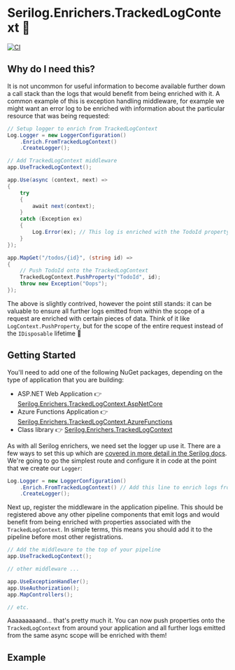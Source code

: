 # Serilog.Enrichers.TrackedLogContext 🌟

[![CI](https://github.com/CharlieJKendall/Serilog.Enrichers.TrackedLogContext/actions/workflows/ci.yml/badge.svg?branch=main)](https://github.com/CharlieJKendall/Serilog.Enrichers.TrackedLogContext/actions/workflows/ci.yml)

## Why do I need this?

It is not uncommon for useful information to become available further down a call stack than the logs that would benefit from being enriched with it. A common example of this is exception handling middleware, for example we might want an error log to be enriched with information about the particular resource that was being requested:

``` cs
// Setup logger to enrich from TrackedLogContext
Log.Logger = new LoggerConfiguration()
    .Enrich.FromTrackedLogContext()
    .CreateLogger();

// Add TrackedLogContext middleware
app.UseTrackedLogContext();

app.Use(async (context, next) =>
{
    try
    {
        await next(context);
    }
    catch (Exception ex)
    {
        Log.Error(ex); // This log is enriched with the TodoId property 🥳
    }
});

app.MapGet("/todos/{id}", (string id) =>
{
    // Push TodoId onto the TrackedLogContext
    TrackedLogContext.PushProperty("TodoId", id);
    throw new Exception("Oops");
});
```

The above is slightly contrived, however the point still stands: it can be valuable to ensure all further logs emitted from within the scope of a request are enriched with certain pieces of data. Think of it like `LogContext.PushProperty`, but for the scope of the entire request instead of the `IDisposable` lifetime 💅

## Getting Started

You'll need to add one of the following NuGet packages, depending on the type of application that you are building:

- ASP.NET Web Application 👉 [Serilog.Enrichers.TrackedLogContext.AspNetCore](https://www.nuget.org/packages/Serilog.Enrichers.TrackedLogContext.AspNetCore)
- Azure Functions Application 👉 [Serilog.Enrichers.TrackedLogContext.AzureFunctions](https://www.nuget.org/packages/Serilog.Enrichers.TrackedLogContext.AzureFunctions)
- Class library 👉 [Serilog.Enrichers.TrackedLogContext](https://www.nuget.org/packages/Serilog.Enrichers.TrackedLogContext)

As with all Serilog enrichers, we need set the logger up use it. There are a few ways to set this up which are [covered in more detail in the Serilog docs](https://github.com/serilog/serilog/wiki/Configuration-Basics#enrichers). We're going to go the simplest route and configure it in code at the point that we create our `Logger`:

``` cs
Log.Logger = new LoggerConfiguration()
    .Enrich.FromTrackedLogContext() // Add this line to enrich logs from the TrackedLogContext
    .CreateLogger();
```

Next up, register the middleware in the application pipeline. This should be registered above any other pipeline components that emit logs and would benefit from being enriched with properties associated with the `TrackedLogContext`. In simple terms, this means you should add it to the pipeline before most other registrations.

``` cs
// Add the middleware to the top of your pipeline
app.UseTrackedLogContext();

// other middleware ...

app.UseExceptionHandler(); 
app.UseAuthorization();
app.MapControllers();

// etc.
```

Aaaaaaaaand... that's pretty much it. You can now push properties onto the `TrackedLogContext` from around your application and all further logs emitted from the same async scope will be enriched with them!

## Example

